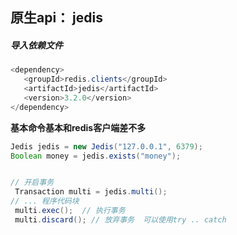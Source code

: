 ## 原生api： jedis

##### 导入依赖文件

```java
<dependency>
   <groupId>redis.clients</groupId>
   <artifactId>jedis</artifactId>
   <version>3.2.0</version>
</dependency>
```



**基本命令基本和redis客户端差不多**

```java
Jedis jedis = new Jedis("127.0.0.1", 6379);
Boolean money = jedis.exists("money");


// 开启事务
 Transaction multi = jedis.multi();
// ... 程序代码块
 multi.exec();  // 执行事务
 multi.discard(); // 放弃事务  可以使用try .. catch
```



